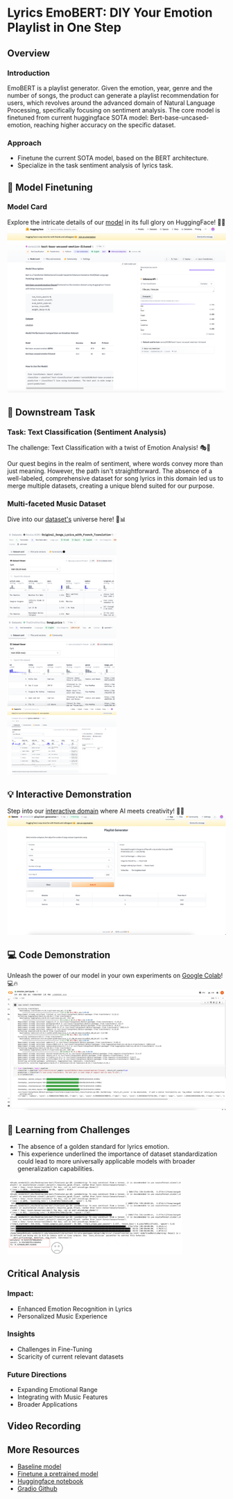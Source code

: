 # Lyrics EmoBERT: DIY Your Emotion Playlist in One Step

## Overview

### Introduction
EmoBERT is a playlist generator. Given the emotion, year, genre and the number of songs, the product can generate a playlist recommendation for users, which revolves around the advanced domain of Natural Language Processing, specifically focusing on sentiment analysis. The core model is finetuned from current huggingface SOTA model: Bert-base-uncased-emotion, reaching higher accuracy on the specific dataset.

### Approach
* Finetune the current SOTA model, based on the BERT architecture.
* Specialize in the task sentiment analysis of lyrics task.


## 🌟 Model Finetuning
### Model Card
Explore the intricate details of our [model](https://huggingface.co/sonia12138/bert-base-uncased-emotion-fituned) in its full glory on HuggingFace! 🤖✨
![Marvel at our Model!](https://github.com/SoniaWang121/lyrics-emo-bert/blob/main/images/model_card.png)

## 🚀 Downstream Task
### Task: Text Classification (Sentiment Analysis)
The challenge: Text Classification with a twist of Emotion Analysis! 🎭📝

Our quest begins in the realm of sentiment, where words convey more than just meaning. However, the path isn't straightforward. The absence of a well-labeled, comprehensive dataset for song lyrics in this domain led us to merge multiple datasets, creating a unique blend suited for our purpose.

### Multi-faceted Music Dataset
Dive into our [dataset's](https://huggingface.co/datasets/sonia12138/lyrics-emotion) universe here! 🌌📊

<img src="https://github.com/SoniaWang121/lyrics-emo-bert/blob/main/images/dataset-1.png" width="50%" height="50%">
<img src="https://github.com/SoniaWang121/lyrics-emo-bert/blob/main/images/dataset-2.png" width="50%" height="50%">
<img src="https://github.com/SoniaWang121/lyrics-emo-bert/blob/main/images/dataset.png" width="50%" height="80%">

## 💡 Interactive Demonstration
Step into our [interactive domain](https://huggingface.co/spaces/sonia12138/playlist-generator) where AI meets creativity! 🎨🤖
![Interactive Wonderland](https://github.com/SoniaWang121/lyrics-emo-bert/blob/main/images/demostration.png)

## 💻 Code Demonstration
Unleash the power of our model in your own experiments on [Google Colab](https://colab.research.google.com/drive/1y2i56MLstUYJ5W02pwD0UJlDHjQCuC3r?usp=sharing)! 💻🔥
![Code Adventure](https://github.com/SoniaWang121/lyrics-emo-bert/blob/main/images/colab.png)

## 📖 Learning from Challenges
* The absence of a golden standard for lyrics emotion. 
* This experience underlined the importance of dataset standardization could lead to more universally applicable models with broader generalization capabilities.

<img src="https://github.com/SoniaWang121/lyrics-emo-bert/blob/main/images/low-accuracy.png" width="80%" height="80%">

## Critical Analysis
### Impact:
* Enhanced Emotion Recognition in Lyrics
* Personalized Music Experience
  
### Insights
* Challenges in Fine-Tuning
* Scaricity of current relevant datasets
### Future Directions
* Expanding Emotional Range
* Integrating with Music Features
* Broader Applications

## Video Recording

## More Resources
* [Baseline model](https://huggingface.co/bhadresh-savani/bert-base-uncased-emotion)
* [Finetune a pretrained model](https://huggingface.co/docs/transformers/training)
* [Huggingface notebook](https://huggingface.co/docs/transformers/notebooks)
* [Gradio Github](https://github.com/gradio-app/gradio)

